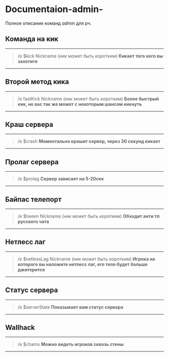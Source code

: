 # Documentaion-admin-
Полное описание команд $admin$ для рч.
 
## Команда на кик

------------------------------------------------
> /e $kick Nickname  (ник может быть коротким)
**Кикает того кого вы захотите**
------------------------------------------------

## Второй метод кика

------------------------------------------------
> /e fastKick Nickname (ник может быть коротким)
> **Более быстрый кик, но вас так же может с некоторым шансом кикнуть**
------------------------------------------------

## Краш сервера

------------------------------------------------
> /e $crash
> **Моментально крашит сервер, через 30 секунд кикает**
------------------------------------------------

## Пролаг сервера

------------------------------------------------
> /e $prolag
> **Сервер зависает на 5-20сек**
------------------------------------------------

## Байпас телепорт

------------------------------------------------
> /e $tween Nickname (ник может быть коротким)
> **Обходит анти тп русского чата**
------------------------------------------------

## Нетлесс лаг

------------------------------------------------
> /e $netlessLag Nickname (ник может быть коротким)
**Игрока на которого вы наложите нетлесс лаг, его тело будет больше джитерится**
------------------------------------------------

## Статус сервера

------------------------------------------------
> /e $serverState
**Показывает вам статус сервера**
------------------------------------------------

## Wallhack

------------------------------------------------
> /e $chams 
**Можно видеть игроков сквозь стены**
------------------------------------------------
